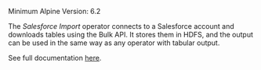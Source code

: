 Minimum Alpine Version: 6.2

The *Salesforce Import* operator connects to a Salesforce account and downloads tables using the Bulk API. It stores them in HDFS, and the output can be used in the same way as any operator with tabular output.

See full documentation [here](https://alpine.atlassian.net/wiki/display/LABS/Salesforce+Import).